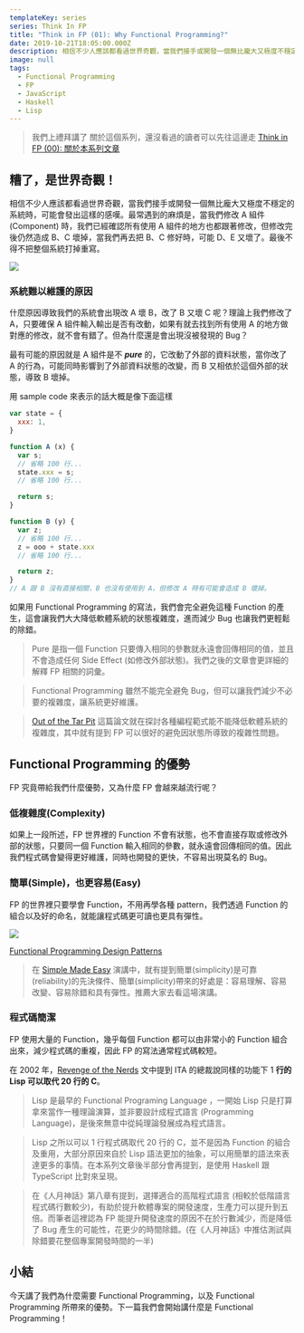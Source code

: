 ```yaml
---
templateKey: series
series: Think In FP
title: "Think in FP (01): Why Functional Programming?"
date: 2019-10-21T18:05:00.000Z
description: 相信不少人應該都看過世界奇觀，當我們接手或開發一個無比龐大又極度不穩定的系統時，可能會發出這樣的感嘆。最常遇到的麻煩是，當我們修改 A 組件(Component) 時，我們已經確認所有使用 A 組件的地方也都跟著修改，但修改完後仍然造成 B、Ｃ 壞掉，當我們再去把 B、Ｃ 修好時，可能 D、Ｅ 又壞了。最後不得不把整個系統打掉重寫。
image: null
tags:
  - Functional Programming
  - FP
  - JavaScript
  - Haskell
  - Lisp
---
```


> 我們上禮拜講了 關於這個系列，還沒看過的讀者可以先往這邊走 [Think in FP (00): 關於本系列文章](https://blog.jerry-hong.com/series/fp/think-in-fp-00/)

## 糟了，是世界奇觀！

相信不少人應該都看過世界奇觀，當我們接手或開發一個無比龐大又極度不穩定的系統時，可能會發出這樣的感嘆。最常遇到的麻煩是，當我們修改 A 組件(Component) 時，我們已經確認所有使用 A 組件的地方也都跟著修改，但修改完後仍然造成 B、C 壞掉，當我們再去把 B、C 修好時，可能 D、E 又壞了。最後不得不把整個系統打掉重寫。

![](/img/terrible-world.gif)

### 系統難以維護的原因

什麼原因導致我們的系統會出現改 A 壞 B，改了 B 又壞 C 呢？理論上我們修改了 A，只要確保 A 組件輸入輸出是否有改動，如果有就去找到所有使用 A 的地方做對應的修改，就不會有錯了。但為什麼還是會出現沒被發現的 Bug？

最有可能的原因就是 A 組件是不 ***pure*** 的，它改動了外部的資料狀態，當你改了 A 的行為，可能同時影響到了外部資料狀態的改變，而 B 又相依於這個外部的狀態，導致 B 壞掉。

用 sample code 來表示的話大概是像下面這樣

```javascript
var state = {
  xxx: 1,
}

function A (x) {
  var s;
  // 省略 100 行...
  state.xxx = s;
  // 省略 100 行...

  return s;
}

function B (y) {
  var z;
  // 省略 100 行...
  z = ooo + state.xxx
  // 省略 100 行...

  return z;
}
// A 跟 B 沒有直接相關，B 也沒有使用到 A，但修改 A 時有可能會造成 B 壞掉。
```

如果用 Functional Programming 的寫法，我們會完全避免這種 Function 的產生，這會讓我們大大降低軟體系統的狀態複雜度，進而減少 Bug 也讓我們更輕鬆的除錯。

> Pure 是指一個 Function 只要傳入相同的參數就永遠會回傳相同的值，並且不會造成任何 Side Effect (如修改外部狀態)。我們之後的文章會更詳細的解釋 FP 相關的詞彙。

> Functional Programming 雖然不能完全避免 Bug，但可以讓我們減少不必要的複雜度，讓系統更好維護。

> [Out of the Tar Pit](http://curtclifton.net/papers/MoseleyMarks06a.pdf?fbclid=IwAR0gb8bUhNOewLehDjazJapgwIQAFaG6NEGiL_WWpLqXs1c8KaIKtJAZCiE) 這篇論文就在探討各種編程範式能不能降低軟體系統的複雜度，其中就有提到 FP 可以很好的避免因狀態所導致的複雜性問題。

## Functional Programming 的優勢

FP 究竟帶給我們什麼優勢，又為什麼 FP 會越來越流行呢？

### 低複雜度(Complexity)

如果上一段所述，FP 世界裡的 Function 不會有狀態，也不會直接存取或修改外部的狀態，只要同一個 Function 輸入相同的參數，就永遠會回傳相同的值。因此我們程式碼會變得更好維護，同時也開發的更快，不容易出現莫名的 Bug。

### 簡單(Simple)，也更容易(Easy)

FP 的世界裡只要學會 Function，不用再學各種 pattern，我們透過 Function 的組合以及好的命名，就能讓程式碼更可讀也更具有彈性。

![](/img/all-funtions.png)

[Functional Programming Design Patterns](https://vimeo.com/113588389) 

> 在 [Simple Made Easy](https://www.infoq.com/presentations/Simple-Made-Easy/) 演講中，就有提到簡單(simplicity)是可靠(reliability)的先決條件、簡單(simplicity)帶來的好處是：容易理解、容易改變、容易除錯和具有彈性。推薦大家去看這場演講。

### 程式碼簡潔

FP 使用大量的 Function，幾乎每個 Function 都可以由非常小的 Function 組合出來，減少程式碼的重複，因此 FP 的寫法通常程式碼較短。

在 2002 年，[Revenge of the Nerds](http://www.paulgraham.com/icad.html) 文中提到 ITA 的總裁說同樣的功能下 1 **行的 Lisp 可以取代 20 行的 C**。

> Lisp 是最早的 Functional Programing Language ，一開始 Lisp 只是打算拿來當作一種理論演算，並非要設計成程式語言 (Programming Language)，是後來無意中從純理論發展成為程式語言。

> Lisp 之所以可以 1 行程式碼取代 20 行的 C，並不是因為 Function 的組合及重用，大部分原因來自於 Lisp 語法更加的抽象，可以用簡單的語法來表達更多的事情。在本系列文章後半部分會再提到，是使用 Haskell 跟 TypeScript 比對來呈現。

> 在《人月神話》第八章有提到，選擇適合的高階程式語言 (相較於低階語言程式碼行數較少)，有助於提升軟體專案的開發速度，生產力可以提升到五倍。而筆者這裡認為 FP 能提升開發速度的原因不在於行數減少，而是降低了 Bug 產生的可能性，花更少的時間除錯。(在《人月神話》中推估測試與除錯要花整個專案開發時間的一半)

## 小結

今天講了我們為什麼需要 Functional Programming，以及 Functional Programming 所帶來的優勢。下一篇我們會開始講什麼是 Functional Programming！